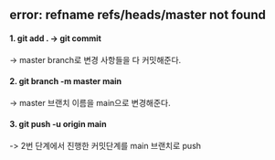 
## error: refname refs/heads/master not found

#### 1. git add . -> git commit 
   -> master branch로 변경 사항들을 다 커밋해준다.

#### 2. git branch -m master main 
   -> master 브랜치 이름을 main으로 변경해준다.

#### 3. git push -u origin main
   -> 2번 단계에서 진행한 커밋단계를 main 브랜치로 push 
